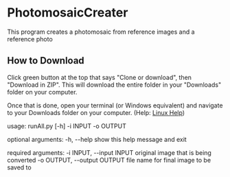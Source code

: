 # PhotomosaicCreater
This program creates a photomosaic from reference images and a reference photo

## How to Download
Click green button at the top that says "Clone or download", then "Download in ZIP". This will download the entire folder in your "Downloads" folder on your computer.

Once that is done, open your terminal (or Windows equivalent) and navigate to your Downloads folder on your computer. (Help: [Linux Help](https://www.digitalocean.com/community/tutorials/basic-linux-navigation-and-file-management))

usage: runAll.py [-h] -i INPUT -o OUTPUT

optional arguments:
  -h, --help            show this help message and exit

required arguments:
  -i INPUT, --input INPUT
                        original image that is being converted
  -o OUTPUT, --output OUTPUT
                        file name for final image to be saved to
